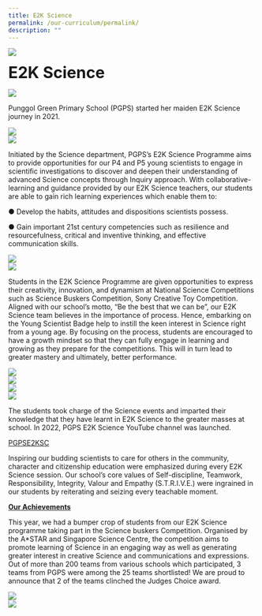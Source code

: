 ```yaml
---
title: E2K Science
permalink: /our-curriculum/permalink/
description: ""
---
```

![](/images/sub-banner.jpg)

**<font size=6>E2K Science</font>**

![](/images/Our%20Curriculum/E2K%20Photo/E2K_Logo.jpg)

Punggol Green Primary School (PGPS) started her maiden E2K Science journey in 2021.

![](/images/Our%20Curriculum/E2K%20Photo/E2K_01.jpg)
<br>
![](/images/Our%20Curriculum/E2K%20Photo/E2K_02.jpg)

 
Initiated by the Science department, PGPS’s E2K Science Programme aims to provide opportunities for our P4 and P5 young scientists to engage in scientific investigations to discover and deepen their understanding of advanced Science concepts through Inquiry approach. With collaborative-learning and guidance provided by our E2K Science teachers, our students are able to gain rich learning experiences which enable them to:  

● Develop the habits, attitudes and dispositions scientists possess.

● Gain important 21st century competencies such as resilience and resourcefulness, critical and inventive thinking, and effective communication skills.
			
 ![](/images/Our%20Curriculum/E2K%20Photo/E2K_03.jpg)
<br>
 ![](/images/Our%20Curriculum/E2K%20Photo/E2K_04.jpg)
	
Students in the E2K Science Programme are given opportunities to express their creativity, innovation, and dynamism at National Science Competitions such as Science Buskers Competition, Sony Creative Toy Competition.  Aligned with our school’s motto, “Be the best that we can be”, our E2K Science team believes in the importance of process. Hence, embarking on the Young Scientist Badge help to instill the keen interest in Science right from a young age. By focusing on the process, students are encouraged to have a growth mindset so that they can fully engage in learning and growing as they prepare for the competitions. This will in turn lead to greater mastery and ultimately, better performance.
			
![](/images/Our%20Curriculum/E2K%20Photo/E2K_05.jpg)
	<br>
![](/images/Our%20Curriculum/E2K%20Photo/E2K_06.jpg)
	<br>
![](/images/Our%20Curriculum/E2K%20Photo/E2K_07.jpg)
	<br>
![](/images/Our%20Curriculum/E2K%20Photo/E2K_08.jpg)
	

The students took charge of the Science events and imparted their knowledge that they have learnt in E2K Science to the greater masses at school. In 2022, PGPS E2K Science YouTube channel was launched.

[PGPSE2KSC](https://www.youtube.com/channel/UCd5MBo0wkVcbB6Mn-ewtlDg/videos)

Inspiring our budding scientists to care for others in the community, character and citizenship education were emphasized during every E2K Science session. Our school’s core values of Self-discipline, Teamwork, Responsibility, Integrity, Valour and Empathy (S.T.R.I.V.E.) were ingrained in our students by reiterating and seizing every teachable moment.

**<u>Our Achievements</u>**

This year, we had a bumper crop of students from our E2K Science programme taking part in the Science buskers Competition. Organised by the A\*STAR and Singapore Science Centre, the competition aims to promote learning of Science in an engaging way as well as generating greater interest in creative Science and communications and expressions. Out of more than 200 teams from various schools which participated, 3 teams from PGPS were among the 25 teams shortlisted! We are proud to announce that 2 of the teams clinched the Judges Choice award.

 ![](/images/Our%20Curriculum/E2K%20Photo/E2K_09.jpg)
	<br>
 ![](/images/Our%20Curriculum/E2K%20Photo/E2K_10.jpg)